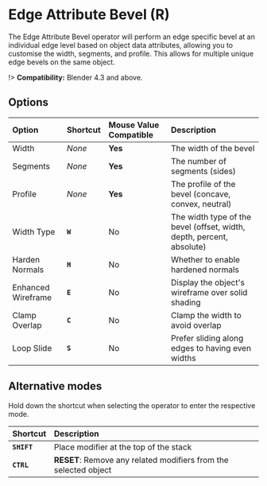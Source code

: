 # Edge Attribute Bevel (<span title="Recallable">R</span>)

The Edge Attribute Bevel operator will perform an edge specific bevel at an individual edge level based on object data attributes, allowing you to customise the width, segments, and profile. This allows for multiple unique edge bevels on the same object.

!> **Compatibility:** Blender 4.3 and above.

## Options

| Option | Shortcut | Mouse Value Compatible | Description |
| :--- | :--- | :--- | :--- |
| Width | _None_ | **Yes** | The width of the bevel |
| Segments | _None_ | **Yes** | The number of segments (sides) |
| Profile | _None_ | **Yes** | The profile of the bevel (concave, convex, neutral) |
| Width Type | **`W`** | No | The width type of the bevel (offset, width, depth, percent, absolute) |
| Harden Normals | **`H`** | No | Whether to enable hardened normals |
| Enhanced Wireframe | **`E`** | No | Display the object's wireframe over solid shading |
| Clamp Overlap | **`C`** | No | Clamp the width to avoid overlap |
| Loop Slide | **`S`** | No | Prefer sliding along edges to having even widths |


## Alternative modes

Hold down the shortcut when selecting the operator to enter the respective mode.

| Shortcut | Description |
| :--- | :--- |
| **`SHIFT`** | Place modifier at the top of the stack |
| **`CTRL`** | **RESET**: Remove any related modifiers from the selected object |